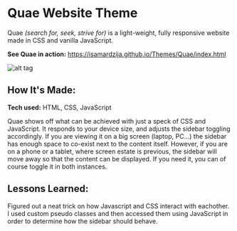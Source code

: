 # Quae Website Theme
Quae *(search for, seek, strive for)* is a light-weight, fully responsive website made in CSS and vanilla JavaScript.

**See Quae in action:** https://isamardzija.github.io/Themes/Quae/index.html

![alt tag](http://placecorgi.com/1200/650)

## How It's Made:

**Tech used:** HTML, CSS, JavaScript

Quae shows off what can be achieved with just a speck of CSS and JavaScript. It responds to your device size, and adjusts the sidebar toggling accordingly. If you are viewing it on a big screen (laptop, PC...) the sidebar has enough space to co-exist next to the content itself. However, if you are on a phone or a tablet, where screen estate is previous, the sidebar will move away so that the content can be displayed. If you need it, you can of course toggle it in both instances.

## Lessons Learned:

Figured out a neat trick on how Javascript and CSS interact with eachother. I used custom pseudo classes and then accessed them using JavaScript in order to determine how the sidebar should behave.




